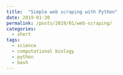```yaml
---
title:  "Simple web scraping with Python"
date: 2019-01-30
permalink: /posts/2019/01/web-scraping/
categories: 
  - short
tags:
  - science
  - computational biology
  - python
  - bash
---
```

